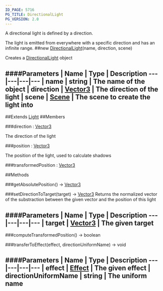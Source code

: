 ```yaml
---
ID_PAGE: 5716
PG_TITLE: DirectionalLight
PG_VERSION: 2.0
---
```


A directional light is defined by a direction.

The light is emitted from everywhere with a specific direction and has an infinite range.
##new [DirectionalLight](page.php?p=5716)(name, direction, scene)


Creates a [DirectionalLight](page.php?p=5716) object


####Parameters
 | Name | Type | Description
---|---|---|---
 | name | string | The name of the object
 | direction | [Vector3](page.php?p=5808) | The direction of the light
 | scene | [Scene](page.php?p=5725) | The scene to create the light into
---

##Extends [Light](page.php?p=5715)
##Members

###direction : [Vector3](page.php?p=5808)



The direction of the light


###position : [Vector3](page.php?p=5808)



The position of the light, used to calculate shadows





###transformedPosition : [Vector3](page.php?p=5808)




##Methods

###getAbsolutePosition() &rarr; [Vector3](page.php?p=5808)


###setDirectionToTarget(target) &rarr; [Vector3](page.php?p=5808)
Returns the normalized vector of the substraction between the given vector and the position of this light



####Parameters
 | Name | Type | Description
---|---|---|---
 | target | [Vector3](page.php?p=5808) | The given target
---

###computeTransformedPosition() &rarr; boolean


###transferToEffect(effect, directionUniformName) &rarr; void

####Parameters
 | Name | Type | Description
---|---|---|---
 | effect | [Effect](page.php?p=5782) | The given effect
 | directionUniformName | string | The uniform name
---

